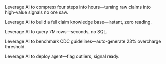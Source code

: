 Leverage AI to compress four steps into hours—turning raw claims into high-value signals no one saw.

Leverage AI to build a full claim knowledge base—instant, zero reading.

Leverage AI to query 7M rows—seconds, no SQL.

Leverage AI to benchmark CDC guidelines—auto-generate 23% overcharge threshold.

Leverage AI to deploy agent—flag outliers, signal ready.
